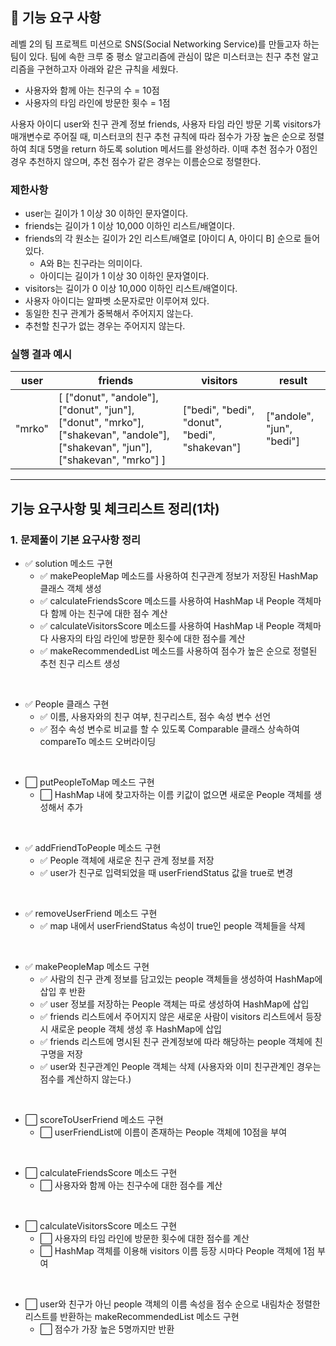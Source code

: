 ## 🚀 기능 요구 사항

레벨 2의 팀 프로젝트 미션으로 SNS(Social Networking Service)를 만들고자 하는 팀이 있다. 팀에 속한 크루 중 평소 알고리즘에 관심이 많은 미스터코는 친구 추천 알고리즘을 구현하고자 아래와 같은 규칙을 세웠다.

- 사용자와 함께 아는 친구의 수 = 10점 
- 사용자의 타임 라인에 방문한 횟수 = 1점

사용자 아이디 user와 친구 관계 정보 friends, 사용자 타임 라인 방문 기록 visitors가 매개변수로 주어질 때, 미스터코의 친구 추천 규칙에 따라 점수가 가장 높은 순으로 정렬하여 최대 5명을 return 하도록 solution 메서드를 완성하라. 이때 추천 점수가 0점인 경우 추천하지 않으며, 추천 점수가 같은 경우는 이름순으로 정렬한다.

### 제한사항

- user는 길이가 1 이상 30 이하인 문자열이다.
- friends는 길이가 1 이상 10,000 이하인 리스트/배열이다.
- friends의 각 원소는 길이가 2인 리스트/배열로 [아이디 A, 아이디 B] 순으로 들어있다.
  - A와 B는 친구라는 의미이다.
  - 아이디는 길이가 1 이상 30 이하인 문자열이다.
- visitors는 길이가 0 이상 10,000 이하인 리스트/배열이다.
- 사용자 아이디는 알파벳 소문자로만 이루어져 있다.
- 동일한 친구 관계가 중복해서 주어지지 않는다.
- 추천할 친구가 없는 경우는 주어지지 않는다.

### 실행 결과 예시

| user | friends | visitors | result |
| --- | --- | --- | --- |
| "mrko" | [ ["donut", "andole"], ["donut", "jun"], ["donut", "mrko"], ["shakevan", "andole"], ["shakevan", "jun"], ["shakevan", "mrko"] ] | ["bedi", "bedi", "donut", "bedi", "shakevan"] | ["andole", "jun", "bedi"] |

---

## 기능 요구사항 및 체크리스트 정리(1차)

### 1. 문제풀이 기본 요구사항 정리
- ✅ solution 메소드 구현
  - ✅ makePeopleMap 메소드를 사용하여 친구관계 정보가 저장된 HashMap 클래스 객체 생성
  - ✅ calculateFriendsScore 메소드를 사용하여 HashMap 내 People 객체마다 함께 아는 친구에 대한 점수 계산
  - ✅ calculateVisitorsScore 메소드를 사용하여 HashMap 내 People 객체마다 사용자의 타임 라인에 방문한 횟수에 대한 점수를 계산
  - ✅ makeRecommendedList 메소드를 사용하여 점수가 높은 순으로 정렬된 추천 친구 리스트 생성

<br/>

- ✅ People 클래스 구현
  - ✅ 이름, 사용자와의 친구 여부, 친구리스트, 점수 속성 변수 선언
  - ✅ 점수 속성 변수로 비교를 할 수 있도록 Comparable 클래스 상속하여 compareTo 메소드 오버라이딩

<br/>

- ⬜ putPeopleToMap 메소드 구현
  - ⬜ HashMap 내에 찾고자하는 이름 키값이 없으면 새로운 People 객체를 생성해서 추가

<br/>

- ✅ addFriendToPeople 메소드 구현
  - ✅ People 객체에 새로운 친구 관계 정보를 저장
  - ✅ user가 친구로 입력되었을 때 userFriendStatus 값을 true로 변경

<br/>

- ✅ removeUserFriend 메소드 구현
  - ✅ map 내에서 userFriendStatus 속성이 true인 people 객체들을 삭제

<br/>

- ✅ makePeopleMap 메소드 구현
  - ✅ 사람의 친구 관계 정보를 담고있는 people 객체들을 생성하여 HashMap에 삽입 후 반환
  - ✅ user 정보를 저장하는 People 객체는 따로 생성하여 HashMap에 삽입
  - ✅ friends 리스트에서 주어지지 않은 새로운 사람이 visitors 리스트에서 등장 시 새로운 people 객체 생성 후 HashMap에 삽입
  - ✅ friends 리스트에 명시된 친구 관계정보에 따라 해당하는 people 객체에 친구명을 저장
  - ✅ user와 친구관계인 People 객체는 삭제 (사용자와 이미 친구관계인 경우는 점수를 계산하지 않는다.)

<br/>

- ⬜ scoreToUserFriend 메소드 구현
  - ⬜ userFriendList에 이름이 존재하는 People 객체에 10점을 부여

<br/>

- ⬜ calculateFriendsScore 메소드 구현
  - ⬜ 사용자와 함께 아는 친구수에 대한 점수를 계산

<br/>

- ⬜ calculateVisitorsScore 메소드 구현
  - ⬜ 사용자의 타임 라인에 방문한 횟수에 대한 점수를 계산
  - ⬜ HashMap 객체를 이용해 visitors 이름 등장 시마다 People 객체에 1점 부여

<br/>

- ⬜ user와 친구가 아닌 people 객체의 이름 속성을 점수 순으로 내림차순 정렬한 리스트를 반환하는 makeRecommendedList 메소드 구현
  - ⬜ 점수가 가장 높은 5명까지만 반환

